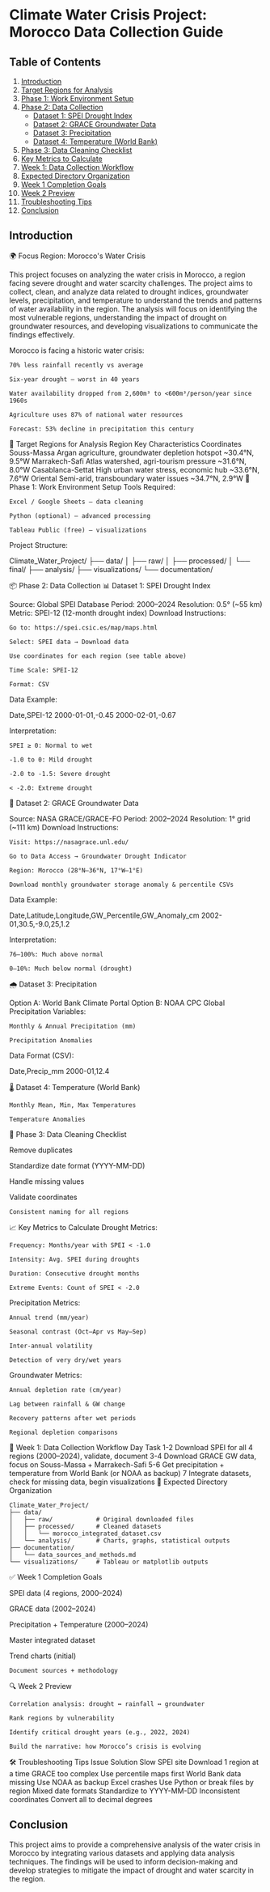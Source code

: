 # Climate Water Crisis Project: Morocco Data Collection Guide

## Table of Contents

1.  [Introduction](#introduction)
2.  [Target Regions for Analysis](#target-regions-for-analysis)
3.  [Phase 1: Work Environment Setup](#phase-1-work-environment-setup)
4.  [Phase 2: Data Collection](#phase-2-data-collection)
    *   [Dataset 1: SPEI Drought Index](#dataset-1-spei-drought-index)
    *   [Dataset 2: GRACE Groundwater Data](#dataset-2-grace-groundwater-data)
    *   [Dataset 3: Precipitation](#dataset-3-precipitation)
    *   [Dataset 4: Temperature (World Bank)](#dataset-4-temperature-world-bank)
5.  [Phase 3: Data Cleaning Checklist](#phase-3-data-cleaning-checklist)
6.  [Key Metrics to Calculate](#key-metrics-to-calculate)
7.  [Week 1: Data Collection Workflow](#week-1-data-collection-workflow)
8.  [Expected Directory Organization](#expected-directory-organization)
9.  [Week 1 Completion Goals](#week-1-completion-goals)
10. [Week 2 Preview](#week-2-preview)
11. [Troubleshooting Tips](#troubleshooting-tips)
12. [Conclusion](#conclusion)

## Introduction

🌍 Focus Region: Morocco's Water Crisis

This project focuses on analyzing the water crisis in Morocco, a region facing severe drought and water scarcity challenges. The project aims to collect, clean, and analyze data related to drought indices, groundwater levels, precipitation, and temperature to understand the trends and patterns of water availability in the region. The analysis will focus on identifying the most vulnerable regions, understanding the impact of drought on groundwater resources, and developing visualizations to communicate the findings effectively.

Morocco is facing a historic water crisis:

    70% less rainfall recently vs average

    Six-year drought – worst in 40 years

    Water availability dropped from 2,600m³ to <600m³/person/year since 1960s

    Agriculture uses 87% of national water resources

    Forecast: 53% decline in precipitation this century

🎯 Target Regions for Analysis
Region	Key Characteristics	Coordinates
Souss-Massa	Argan agriculture, groundwater depletion hotspot	~30.4°N, 9.5°W
Marrakech-Safi	Atlas watershed, agri-tourism pressure	~31.6°N, 8.0°W
Casablanca-Settat	High urban water stress, economic hub	~33.6°N, 7.6°W
Oriental	Semi-arid, transboundary water issues	~34.7°N, 2.9°W
🧰 Phase 1: Work Environment Setup
Tools Required:

    Excel / Google Sheets – data cleaning

    Python (optional) – advanced processing

    Tableau Public (free) – visualizations

Project Structure:

Climate_Water_Project/
├── data/
│   ├── raw/
│   ├── processed/
│   └── final/
├── analysis/
├── visualizations/
└── documentation/

📦 Phase 2: Data Collection
📊 Dataset 1: SPEI Drought Index

Source: Global SPEI Database
Period: 2000–2024
Resolution: 0.5° (~55 km)
Metric: SPEI-12 (12-month drought index)
Download Instructions:

    Go to: https://spei.csic.es/map/maps.html

    Select: SPEI data → Download data

    Use coordinates for each region (see table above)

    Time Scale: SPEI-12

    Format: CSV

Data Example:

Date,SPEI-12
2000-01-01,-0.45
2000-02-01,-0.67

Interpretation:

    SPEI ≥ 0: Normal to wet

    -1.0 to 0: Mild drought

    -2.0 to -1.5: Severe drought

    < -2.0: Extreme drought

🌊 Dataset 2: GRACE Groundwater Data

Source: NASA GRACE/GRACE-FO
Period: 2002–2024
Resolution: 1° grid (~111 km)
Download Instructions:

    Visit: https://nasagrace.unl.edu/

    Go to Data Access → Groundwater Drought Indicator

    Region: Morocco (28°N–36°N, 17°W–1°E)

    Download monthly groundwater storage anomaly & percentile CSVs

Data Example:

Date,Latitude,Longitude,GW_Percentile,GW_Anomaly_cm
2002-01,30.5,-9.0,25,1.2

Interpretation:

    76–100%: Much above normal

    0–10%: Much below normal (drought)

🌧️ Dataset 3: Precipitation

Option A: World Bank Climate Portal
Option B: NOAA CPC Global Precipitation
Variables:

    Monthly & Annual Precipitation (mm)

    Precipitation Anomalies

Data Format (CSV):

Date,Precip_mm
2000-01,12.4

🌡️ Dataset 4: Temperature (World Bank)

    Monthly Mean, Min, Max Temperatures

    Temperature Anomalies

🧹 Phase 3: Data Cleaning Checklist

Remove duplicates

Standardize date format (YYYY-MM-DD)

Handle missing values

Validate coordinates

    Consistent naming for all regions

📈 Key Metrics to Calculate
Drought Metrics:

    Frequency: Months/year with SPEI < -1.0

    Intensity: Avg. SPEI during droughts

    Duration: Consecutive drought months

    Extreme Events: Count of SPEI < -2.0

Precipitation Metrics:

    Annual trend (mm/year)

    Seasonal contrast (Oct–Apr vs May–Sep)

    Inter-annual volatility

    Detection of very dry/wet years

Groundwater Metrics:

    Annual depletion rate (cm/year)

    Lag between rainfall & GW change

    Recovery patterns after wet periods

    Regional depletion comparisons

📅 Week 1: Data Collection Workflow
Day	Task
1-2	Download SPEI for all 4 regions (2000–2024), validate, document
3-4	Download GRACE GW data, focus on Souss-Massa + Marrakech-Safi
5-6	Get precipitation + temperature from World Bank (or NOAA as backup)
7	Integrate datasets, check for missing data, begin visualizations
📂 Expected Directory Organization
```
Climate_Water_Project/
├── data/
│   ├── raw/            # Original downloaded files
│   ├── processed/      # Cleaned datasets
│   │   └── morocco_integrated_dataset.csv
│   └── analysis/       # Charts, graphs, statistical outputs
├── documentation/
│   └── data_sources_and_methods.md
└── visualizations/     # Tableau or matplotlib outputs
```
✅ Week 1 Completion Goals

SPEI data (4 regions, 2000–2024)

GRACE data (2002–2024)

Precipitation + Temperature (2000–2024)

Master integrated dataset

Trend charts (initial)

    Document sources + methodology

🔍 Week 2 Preview

    Correlation analysis: drought ↔ rainfall ↔ groundwater

    Rank regions by vulnerability

    Identify critical drought years (e.g., 2022, 2024)

    Build the narrative: how Morocco’s crisis is evolving

🛠️ Troubleshooting Tips
Issue	Solution
Slow SPEI site	Download 1 region at a time
GRACE too complex	Use percentile maps first
World Bank data missing	Use NOAA as backup
Excel crashes	Use Python or break files by region
Mixed date formats	Standardize to YYYY-MM-DD
Inconsistent coordinates	Convert all to decimal degrees

## Conclusion

This project aims to provide a comprehensive analysis of the water crisis in Morocco by integrating various datasets and applying data analysis techniques. The findings will be used to inform decision-making and develop strategies to mitigate the impact of drought and water scarcity in the region.
